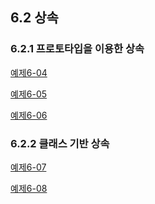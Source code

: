 ## 6.2 상속

### 6.2.1 프로토타입을 이용한 상속
[예제6-04][6-04]

[예제6-05][6-05]

[예제6-06][6-06]

### 6.2.2 클래스 기반 상속
[예제6-07][6-07]

[예제6-08][6-08]


[6-04]: ../src/ch6-2/ex6.04.html
[6-05]: ../src/ch6-2/ex6.05.html
[6-06]: ../src/ch6-2/ex6.06.html
[6-07]: ../src/ch6-2/ex6.07.html
[6-08]: ../src/ch6-2/ex6.08.html

